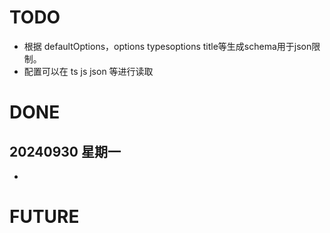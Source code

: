 # TODO

- 根据 defaultOptions，options typesoptions title等生成schema用于json限制。
- 配置可以在 ts js json 等进行读取

# DONE

## 20240930 星期一

-

# FUTURE
